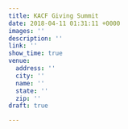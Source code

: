 ```yaml
---
title: KACF Giving Summit
date: 2018-04-11 01:31:11 +0000
images: ''
description: ''
link: ''
show_time: true
venue:
  address: ''
  city: ''
  name: ''
  state: ''
  zip: ''
draft: true

---
```

